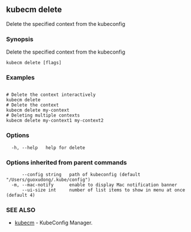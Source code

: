 ## kubecm delete

Delete the specified context from the kubeconfig

### Synopsis

Delete the specified context from the kubeconfig

```
kubecm delete [flags]
```

### Examples

```

# Delete the context interactively
kubecm delete
# Delete the context
kubecm delete my-context
# Deleting multiple contexts
kubecm delete my-context1 my-context2

```

### Options

```
  -h, --help   help for delete
```

### Options inherited from parent commands

```
      --config string   path of kubeconfig (default "/Users/guoxudong/.kube/config")
  -m, --mac-notify      enable to display Mac notification banner
      --ui-size int     number of list items to show in menu at once (default 4)
```

### SEE ALSO

* [kubecm](kubecm.md)	 - KubeConfig Manager.

